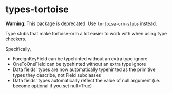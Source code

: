 # types-tortoise

**Warning**: This package is deprecated. Use `tortoise-orm-stubs` instead.

Type stubs that make tortoise-orm a lot easier to work with when using type checkers.

Specifically,

* ForeignKeyField can be typehinted without an extra type ignore
* OneToOneField can be typehinted without an extra type ignore
* Data fields' types are now automatically typehinted as the primitive types they describe, not Field subclasses
* Data fields' types automatically reflect the value of null argument (i.e. become optional if you set null=True)
